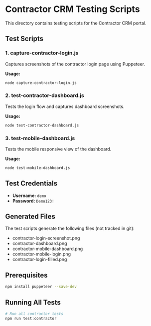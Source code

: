# Contractor CRM Testing Scripts

This directory contains testing scripts for the Contractor CRM portal.

## Test Scripts

### 1. capture-contractor-login.js
Captures screenshots of the contractor login page using Puppeteer.

**Usage:**
```bash
node capture-contractor-login.js
```

### 2. test-contractor-dashboard.js
Tests the login flow and captures dashboard screenshots.

**Usage:**
```bash
node test-contractor-dashboard.js
```

### 3. test-mobile-dashboard.js
Tests the mobile responsive view of the dashboard.

**Usage:**
```bash
node test-mobile-dashboard.js
```

## Test Credentials

- **Username:** `demo`
- **Password:** `Demo123!`

## Generated Files

The test scripts generate the following files (not tracked in git):
- contractor-login-screenshot.png
- contractor-dashboard.png
- contractor-mobile-dashboard.png
- contractor-mobile-login.png
- contractor-login-filled.png

## Prerequisites

```bash
npm install puppeteer --save-dev
```

## Running All Tests

```bash
# Run all contractor tests
npm run test:contractor
```